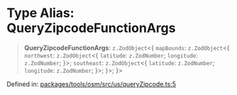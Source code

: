 # Type Alias: QueryZipcodeFunctionArgs

> **QueryZipcodeFunctionArgs**: `z.ZodObject`\<\{ `mapBounds`: `z.ZodObject`\<\{ `northwest`: `z.ZodObject`\<\{ `latitude`: `z.ZodNumber`; `longitude`: `z.ZodNumber`; \}\>; `southeast`: `z.ZodObject`\<\{ `latitude`: `z.ZodNumber`; `longitude`: `z.ZodNumber`; \}\>; \}\>; \}\>

Defined in: [packages/tools/osm/src/us/queryZipcode.ts:5](https://github.com/GeoDaCenter/openassistant/blob/0f7bf760e453a1735df9463dc799b04ee2f630fd/packages/tools/osm/src/us/queryZipcode.ts#L5)

